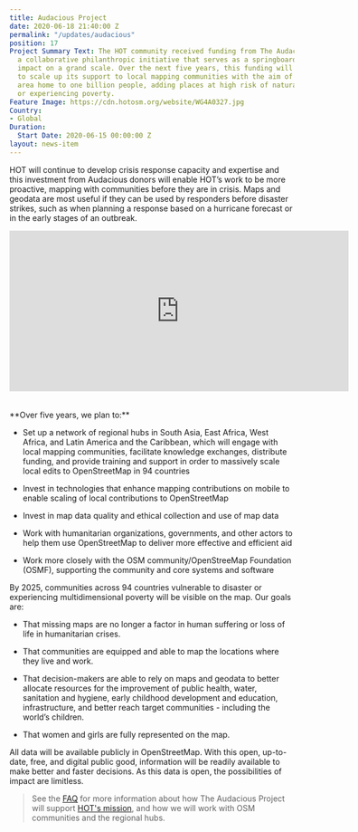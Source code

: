 ```yaml
---
title: Audacious Project
date: 2020-06-18 21:40:00 Z
permalink: "/updates/audacious"
position: 17
Project Summary Text: The HOT community received funding from The Audacious Project,
  a collaborative philanthropic initiative that serves as a springboard for social
  impact on a grand scale. Over the next five years, this funding will enable HOT
  to scale up its support to local mapping communities with the aim of mapping an
  area home to one billion people, adding places at high risk of natural disaster
  or experiencing poverty.
Feature Image: https://cdn.hotosm.org/website/WG4A0327.jpg
Country:
- Global
Duration:
  Start Date: 2020-06-15 00:00:00 Z
layout: news-item
---
```


HOT will continue to develop crisis response capacity and expertise and this investment from Audacious donors will enable HOT’s work to be more proactive, mapping with communities before they are in crisis. Maps and geodata are most useful if they can be used by responders before disaster strikes, such as when planning a response based on a hurricane forecast or in the early stages of an outbreak.

<div style="max-width:854px"><div style="position:relative;width:600px;padding-bottom:56.25%"><iframe src="https://embed.ted.com/talks/rebecca_firth_how_you_can_help_map_the_world_s_most_vulnerable_places" width="854" height="480" style="position:absolute;left:0;top:0;width:100%;height:100%" frameborder="0" scrolling="no" allowfullscreen></iframe></div></div>

<div> </div>
<div> </div>
**Over five years, we plan to:**

* Set up a network of regional hubs in South Asia, East Africa, West Africa, and Latin America and the Caribbean, which will engage with local mapping communities, facilitate knowledge exchanges, distribute funding, and provide training and support in order to massively scale local edits to OpenStreetMap in 94 countries

* Invest in technologies that enhance mapping contributions on mobile to enable scaling of local contributions to OpenStreetMap

* Invest in map data quality and ethical collection and use of map data

* Work with humanitarian organizations, governments, and other actors to help them use OpenStreetMap to deliver more effective and efficient aid

* Work more closely with the OSM community/OpenStreeMap Foundation (OSMF), supporting the community and core systems and software

By 2025, communities across 94 countries vulnerable to disaster or experiencing multidimensional poverty will be visible on the map. Our goals are:

* That missing maps are no longer a factor in human suffering or loss of life in humanitarian crises.

* That communities are equipped and able to map the locations where they live and work.

* That decision-makers are able to rely on maps and geodata to better allocate resources for the improvement of public health, water, sanitation and hygiene, early childhood development and education, infrastructure, and better reach target communities - including the world’s children.

* That women and girls are fully represented on the map.

All data will be available publicly in OpenStreetMap. With this open, up-to-date, free, and digital public good, information will be readily available to make better and faster decisions. As this data is open, the possibilities of impact are limitless.

> See the [FAQ](https://www.hotosm.org/audacious-faq) for more information about how The Audacious Project will support [HOT's mission](https://www.hotosm.org/strategic-plan), and how we will work with OSM communities and the regional hubs.